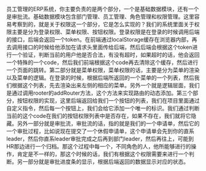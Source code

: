 员工管理的ERP系统，你主要负责的是两个部分，一个是基础数据模块，还有一个是审批流。基础数据模块包含部门管理、员工管理、角色管理和权限管理。这里容易考察到的，就是关于权限这一个部分，它是怎么实现的？我们的系统里面关于权限主要是分为登录权限、菜单权限、按钮权限。登录权限是在登录的时候调用后端的接口，后端会返回一个token。在前端通过localStorage缓存在浏览器内部，再去调用接口的时候给他添加在请求头里面传给后端，然后后端会根据这个token进行一个验证，判断当前的用户他是否合法，有没有超时，如果超时的话，他会返回一个特殊的一个code，然后我们前端根据这个code再去清除这个缓存，然后进行一个页面的跳转。第二部分就是菜单权限，菜单权限的话，主要是分为菜单的渲染以及菜单的逻辑。在登录的时候，根据后端所返回的一个菜单的一个列表，然后我们根据这个列表，先去渲染出来左侧的相应的菜单。另外一个就是逻辑层面，我们是通过调用rooter的addRouter方法，这个方法来实现路由的动态添加。第三个部分，按钮权限的实现，这里后端返回给我们一个按钮的列表，我们在项目里面通过自定义指令，然后每一个按钮上，我们会给它添加一个唯一的标识。我们通过判断当前的这个code在我们的按钮权限列表中是否存在，如果不存在，我们就将它隐藏。另外一部分就是审批流，审批流的话，指的就是我们的一个申请单，然后它的一个审批过程，比如说现在提交了一个休假申请单，这个申请单会先到你的直系leader，然后你直系leader审批完成之后再到部门leader，然后再往上，可能到HR那边进行一个归档。那这个过程中每一个，不同角色的人，他所能够进行的操作，肯定是不一样的，那这个时候的话，我们有根据这个权限需要来进行一个判断。另一部分就是审批进度条的显示，根据后端返回的数据显示对应的状态。
